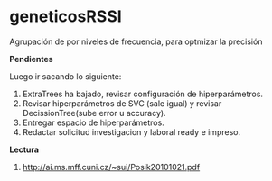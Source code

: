 # geneticosRSSI
Agrupación de por niveles de frecuencia, para optmizar la precisión

__Pendientes__

Luego ir sacando lo siguiente:

1. ExtraTrees ha bajado, revisar configuración de hiperparámetros.
2. Revisar hiperparámetros de SVC (sale igual) y revisar DecissionTree(sube error u accuracy).
3. Entregar espacio de hiperparámetros.
4. Redactar solicitud investigacion y laboral ready e impreso.

__Lectura__

1. http://ai.ms.mff.cuni.cz/~sui/Posik20101021.pdf
